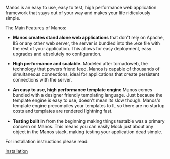 Manos is an easy to use, easy to test, high performance web application framework that stays out of your way and makes your life ridiculously simple.

The Main Features of Manos:

 - **Manos creates stand alone web applications** that don't rely on Apache, IIS or any other web server, the server is bundled into the .exe file with the rest of your application.  This allows for easy deployment, easy upgrades and absolutely no configuration. 

 - **High performance and scalable.**  Modeled after tornadoweb, the technology that powers friend feed, Manos is capable of thousands of simultaneous connections, ideal for applications that create persistent connections with the server.

 - **An easy to use, high performance template engine** Manos comes bundled with a designer friendly templating language. Just because the template engine is easy to use, doesn't mean its slow though.  Manos's template engine precompiles your templates to IL so there are no startup costs and templates are rendered lightning fast.

 - **Testing built in** from the beginning making things testable was a primary concern on Manos.  This means you can easily Mock just about any object in the Manos stack, making testing your application dead simple.


For installation instructions please read:


   [Installation](docs/installation.md)

